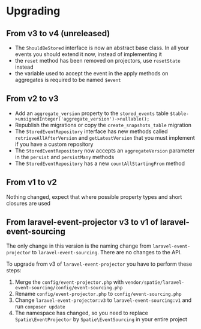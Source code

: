 # Upgrading

## From v3 to v4 (unreleased)

- The `ShouldBeStored` interface is now an abstract base class. In all your events you should extend it now, instead of implementing it
- the `reset` method has been removed on projectors, use `resetState` instead
- the variable used to accept the event in the apply methods on aggregates is required to be named `$event`


## From v2 to v3

- Add an `aggregate_version` property to the `stored_events` table `$table->unsignedInteger('aggregate_version')->nullable();`
- Republish the migrations or copy the `create_snapshots_table` migration
- The `StoredEventRepository` interface has new methods called `retrieveAllAfterVersion` and `getLatestVersion` that you must implement if you have a custom repository
- The `StoredEventRepository` now accepts an `aggregateVersion` parameter in the `persist` and `persistMany` methods
- The `StoredEventRepository` has a new `countAllStartingFrom` method

## From v1 to v2

Nothing changed, expect that where possible property types and short closures are used

## From laravel-event-projector v3 to v1 of laravel-event-sourcing

The only change in this version is the naming change from `laravel-event-projector` to `laravel-event-sourcing`. There are no changes to the API.

To upgrade from v3 of `laravel-event-projector` you have to perform these steps:
1. Merge the `config/event-projector.php` with `vendor/spatie/laravel-event-sourcing/config/event-sourcing.php` 
2. Rename `config/event-projector.php` to `config/event-sourcing.php`
3. Change `laravel-event-projector:v3` to `laravel-event-sourcing:v1` and run `composer update`
4. The namespace has changed, so you need to replace `Spatie\EventProjector` by `Spatie\EventSourcing` in your entire project
